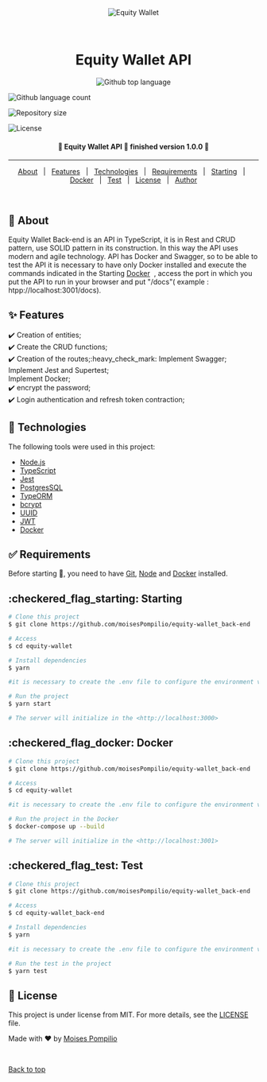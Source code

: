 <div align="center" id="top"> 
  <img src="./src/assets/equity-wallet_back-end.gif" alt="Equity Wallet" />

  &#xa0;

  <!-- <a href="https://equitywallet.netlify.app">Demo</a> -->
</div>

<h1 align="center">Equity Wallet API</h1>

<p align="center">
  <img alt="Github top language" src="https://img.shields.io/github/languages/top/moisesPompilio
/
equity-wallet_back-end?color=56BEB8">

  <img alt="Github language count" src="https://img.shields.io/github/languages/count/moisesPompilio
/
equity-wallet_back-end?color=56BEB8">

  <img alt="Repository size" src="https://img.shields.io/github/repo-size/moisesPompilio
/
equity-wallet_back-end?color=56BEB8">

  <img alt="License" src="https://img.shields.io/github/license/moisesPompilio
/
equity-wallet_back-end?color=56BEB8">

  <!-- <img alt="Github issues" src="https://img.shields.io/github/issues/moisesPompilio
/
equity-wallet_back-end?color=56BEB8" />

  <!-- <img alt="Github forks" src="https://img.shields.io/github/forks/moisesPompilio
/
equity-wallet_back-end?color=56BEB8" /> -->

  <!-- <img alt="Github stars" src="https://img.shields.io/github/stars/moisesPompilio
/
equity-wallet_back-end?color=56BEB8" /> -->
</p>

<!-- Status -->

<h4 align="center"> 
	🚧  Equity Wallet API 🚀 finished version 1.0.0  🚧
</h4> 

<hr>

<p align="center">
  <a href="#dart-about">About</a> &#xa0; | &#xa0; 
  <a href="#sparkles-features">Features</a> &#xa0; | &#xa0;
  <a href="#rocket-technologies">Technologies</a> &#xa0; | &#xa0;
  <a href="#white_check_mark-requirements">Requirements</a> &#xa0; | &#xa0;
  <a href="#checkered_flag_starting">Starting</a> &#xa0; | &#xa0;
  <a href="#checkered_flag_docker">Docker</a> &#xa0; | &#xa0;
  <a href="#checkered_flag_test">Test</a> &#xa0; | &#xa0;
  <a href="#memo-license">License</a> &#xa0; | &#xa0;
  <a href="https://github.com/moisesPompilio" target="_blank">Author</a>
</p>

<br>

## :dart: About ##


Equity Wallet Back-end is an API in TypeScript, it is in Rest and CRUD pattern, use SOLID pattern in its construction. In this way the API uses modern and agile technology.
API has Docker and Swagger, so to be able to test the API it is necessary to have only Docker installed and execute the commands indicated in the Starting <a href="#checkered_flag_docker">Docker</a> &#xa0;, access the port in which you put the API to run in your browser and put "/docs"( example : htpp://localhost:3001/docs).

## :sparkles: Features ##

:heavy_check_mark: Creation of entities;\
:heavy_check_mark: Create the CRUD functions;\
:heavy_check_mark: Creation of the routes;\:heavy_check_mark: 
Implement Swagger;\
Implement Jest and Supertest;\
Implement Docker;\
:heavy_check_mark: encrypt the password;\
:heavy_check_mark: Login authentication and refresh token contraction;

## :rocket: Technologies ##

The following tools were used in this project:

- [Node.js](https://nodejs.org/en/)
- [TypeScript](https://www.typescriptlang.org/)
- [Jest](https://jestjs.io/)
- [PostgresSQL](https://www.postgresql.org/)
- [TypeORM](https://typeorm.io/)
- [bcrypt](https://www.npmjs.com/package/bcrypt)
- [UUID](https://www.npmjs.com/package/uuid)
- [JWT](https://jwt.io/)
- [Docker](https://www.docker.com/)

## :white_check_mark: Requirements ##

Before starting :checkered_flag:, you need to have [Git](https://git-scm.com), [Node](https://nodejs.org/en/) and [Docker](https://www.docker.com/) installed.

## :checkered_flag_starting: Starting ##

```bash
# Clone this project
$ git clone https://github.com/moisesPompilio/equity-wallet_back-end

# Access
$ cd equity-wallet

# Install dependencies
$ yarn

#it is necessary to create the .env file to configure the environment variables, the .env.example file contains all the necessary variables

# Run the project
$ yarn start

# The server will initialize in the <http://localhost:3000>
```

## :checkered_flag_docker: Docker ##

```bash
# Clone this project
$ git clone https://github.com/moisesPompilio/equity-wallet_back-end

# Access
$ cd equity-wallet

#it is necessary to create the .env file to configure the environment variables, the .env.example file contains all the necessary variables

# Run the project in the Docker
$ docker-compose up --build

# The server will initialize in the <http://localhost:3001>
```

## :checkered_flag_test: Test

```bash
# Clone this project
$ git clone https://github.com/moisesPompilio/equity-wallet_back-end

# Access
$ cd equity-wallet_back-end

# Install dependencies
$ yarn

#it is necessary to create the .env file to configure the environment variables, the .env.example file contains all the necessary variables

# Run the test in the project
$ yarn test
```

## :memo: License ##

This project is under license from MIT. For more details, see the [LICENSE](LICENSE.md) file.


Made with :heart: by <a href="https://github.com/moisesPompilio" target="_blank">Moises Pompilio</a>

&#xa0;

<a href="#top">Back to top</a>
